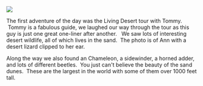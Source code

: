 <!--
.. title: The Living Desert Tour
.. date: 2012/06/30
.. slug: the-first-adventure-of-the-day-was-the-living-desert-tour-with-tommy-tommy-is-a-
.. tags: Namibia
.. link: 
.. description: 
-->


<img src="/images/25.media.tumblr.com/tumblr_m6fb7qTldF1r729pmo1_1280.png" />

<p>The first adventure of the day was the Living Desert tour with Tommy.  Tommy is a fabulous guide, we laughed our way through the tour as this guy is just one great one-liner after another.   We saw lots of interesting desert wildlife, all of which lives in the sand.  The photo is of Ann with a desert lizard clipped to her ear.  </p>
<p>Along the way we also found an Chameleon, a sidewinder, a horned adder, and lots of different beetles.  You just can't believe the beauty of the sand dunes.  These are the largest in the world with some of them over 1000 feet tall.</p>
